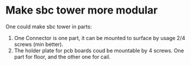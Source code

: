 # Make sbc tower more modular

One could make sbc tower in parts:
1. One Connector is one part, it can be mounted to surface by usage 2/4 screws (min better).
2. The holder plate for pcb boards coud be mountable by 4 screws. One part for floor, and the other one for cail.
